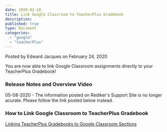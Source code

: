 ```yaml
---
date: 2020-02-18
title: Link Google Classroom to TeacherPlus Gradebook
description:
published: true
type: Document
categories:
  - "google"
  - "teacherPlus"
---
```


Posted by Edward Jacques on February 24, 2020

You are now able to link Google Classroom assignments directly to your TeacherPlus Gradebook!

### Release Notes and Overview Video

05-08-2020 - The information posted on Rediker's Support Site is no longer acurate.  Please follow the link posted below instead.

### How to Link Google Classroom to TeacherPlus Gradebook

[Linking TeacherPlus Gradebooks to Google Classroom Sections](https://docs.google.com/document/d/1n5vIVX_hYHvULejWmkKdcm6xjmD8Cib31ULm8W9H1fM/edit?usp=sharing)
